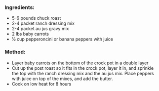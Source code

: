 ### Ingredients:
- 5-6 pounds chuck roast
- 2-4 packet ranch dressing mix
- 2-4 packet au jus gravy mix
- 2 lbs baby carrots
- ½ cup pepperoncini or banana peppers with juice

### Method:
- Layer baby carrots on the bottom of the crock pot in a double layer
- Cut up the post roast so it fits in the crock pot, layer it in, and sprinkle the top with the ranch dressing mix and the au jus mix. Place peppers with juice on top of the mixes, and add the butter.
- Cook on low heat for 8 hours
